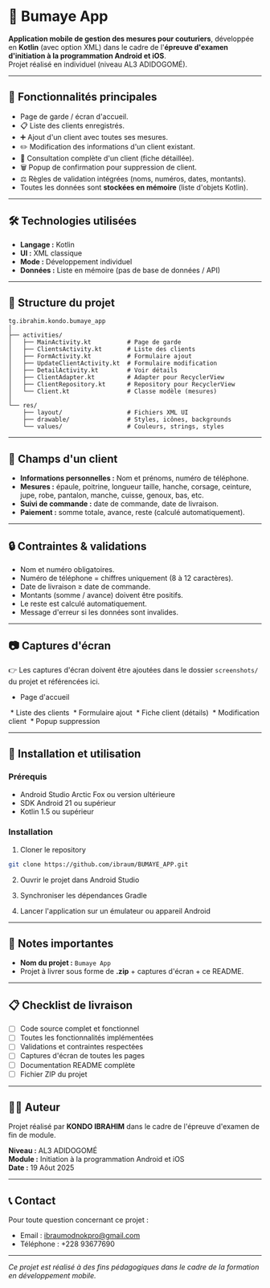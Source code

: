 # 📱 Bumaye App

**Application mobile de gestion des mesures pour couturiers**, développée en **Kotlin** (avec option XML) dans le cadre de l'**épreuve d'examen d'initiation à la programmation Android et iOS**.  
Projet réalisé en individuel (niveau AL3 ADIDOGOMÉ).  

---

## 🚀 Fonctionnalités principales

- Page de garde / écran d'accueil.  
- 📋 Liste des clients enregistrés.  
- ➕ Ajout d'un client avec toutes ses mesures.  
- ✏️ Modification des informations d'un client existant.  
- 👀 Consultation complète d'un client (fiche détaillée).  
- 🗑️ Popup de confirmation pour suppression de client.  
- ⚖️ Règles de validation intégrées (noms, numéros, dates, montants).  
- Toutes les données sont **stockées en mémoire** (liste d'objets Kotlin).  

---

## 🛠️ Technologies utilisées

- **Langage :** Kotlin  
- **UI :** XML classique
- **Mode :** Développement individuel  
- **Données :** Liste en mémoire (pas de base de données / API)  

---

## 📂 Structure du projet

```plaintext
tg.ibrahim.kondo.bumaye_app
│
├── activities/
│   ├── MainActivity.kt          # Page de garde
│   ├── ClientsActivity.kt       # Liste des clients
│   ├── FormActivity.kt          # Formulaire ajout
│   ├── UpdateClientActivity.kt  # Formulaire modification
│   ├── DetailActivity.kt        # Voir détails
│   ├── ClientAdapter.kt         # Adapter pour RecyclerView
│   ├── ClientRepository.kt      # Repository pour RecyclerView
│   └── Client.kt                # Classe modèle (mesures)
│
└── res/
    ├── layout/                  # Fichiers XML UI
    ├── drawable/                # Styles, icônes, backgrounds
    └── values/                  # Couleurs, strings, styles
```

---

## 📝 Champs d'un client

* **Informations personnelles :** Nom et prénoms, numéro de téléphone.
* **Mesures :** épaule, poitrine, longueur taille, hanche, corsage, ceinture, jupe, robe, pantalon, manche, cuisse, genoux, bas, etc.
* **Suivi de commande :** date de commande, date de livraison.
* **Paiement :** somme totale, avance, reste (calculé automatiquement).

---

## 🔒 Contraintes & validations

* Nom et numéro obligatoires.
* Numéro de téléphone = chiffres uniquement (8 à 12 caractères).
* Date de livraison ≥ date de commande.
* Montants (somme / avance) doivent être positifs.
* Le reste est calculé automatiquement.
* Message d'erreur si les données sont invalides.

---

## 📷 Captures d'écran

👉 Les captures d'écran doivent être ajoutées dans le dossier `screenshots/` du projet et référencées ici.

* Page d'accueil
<img src="./screenshots/acceuil_ibrahimkondobumaye_app.jpg" alt="">
* Liste des clients
<img src="./screenshots/liste_clients_ibrahimkondobumaye_app.jpg" alt="">
* Formulaire ajout
<img src="./screenshots/ajouter_client_ibrahimkondobumaye_app.jpg" alt="">
* Fiche client (détails)
<img src="./screenshots/voir_client_ibrahimkondobumaye_app.jpg" alt="">
* Modification client
<img src="./screenshots/maj_client_ibrahimkondobumaye_app.jpg" alt="">
* Popup suppression
<img src="./screenshots/supprimer_client_ibrahimkondobumaye_app.jpg" alt="">

---

## 🚀 Installation et utilisation

### Prérequis
- Android Studio Arctic Fox ou version ultérieure
- SDK Android 21 ou supérieur
- Kotlin 1.5 ou supérieur

### Installation
1. Cloner le repository
```bash
git clone https://github.com/ibraum/BUMAYE_APP.git
```

2. Ouvrir le projet dans Android Studio

3. Synchroniser les dépendances Gradle

4. Lancer l'application sur un émulateur ou appareil Android

---

## 📌 Notes importantes

* **Nom du projet :** `Bumaye App`
* Projet à livrer sous forme de **.zip** + captures d'écran + ce README.

---

## 📋 Checklist de livraison

- [ ] Code source complet et fonctionnel
- [ ] Toutes les fonctionnalités implémentées
- [ ] Validations et contraintes respectées
- [ ] Captures d'écran de toutes les pages
- [ ] Documentation README complète
- [ ] Fichier ZIP du projet

---

## 👨‍💻 Auteur

Projet réalisé par **KONDO IBRAHIM** dans le cadre de l'épreuve d'examen de fin de module.

**Niveau :** AL3 ADIDOGOMÉ  
**Module :** Initiation à la programmation Android et iOS  
**Date :** 19 Aôut 2025

---

## 📞 Contact

Pour toute question concernant ce projet :
- Email : ibraumodnokpro@gmail.com
- Téléphone : +228 93677690

---

*Ce projet est réalisé à des fins pédagogiques dans le cadre de la formation en développement mobile.*